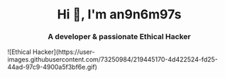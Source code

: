 <h1 align="center">Hi 👋, I'm an9n6m97s</h1>
<h3 align="center">A developer & passionate Ethical Hacker</h3>
![Ethical Hacker](https://user-images.githubusercontent.com/73250984/219445170-4d422524-fd25-44ad-97c9-4900a5f3bf6e.gif)
